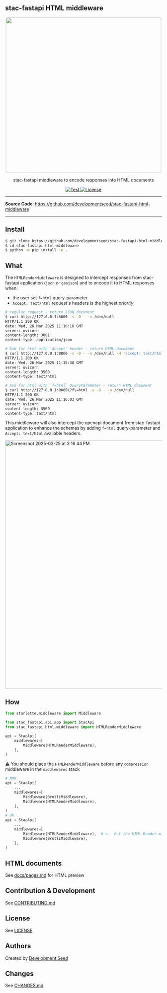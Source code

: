 ## stac-fastapi HTML middleware

<p align="center">
  <img width="500" src="https://github.com/user-attachments/assets/f243a238-5ba7-44da-963a-cd865578c2a5"/>
  <p align="center">stac-fastapi middleware to encode responses into HTML documents</p>
</p>
<p align="center">
  <a href="https://github.com/developmentseed/stac-fastapi-html-middleware/actions?query=workflow%3ACI" target="_blank">
      <img src="https://github.com/developmentseed/stac-fastapi-html-middleware/workflows/CI/badge.svg" alt="Test">
  </a>
  <a href="https://github.com/developmentseed/stac-fastapi-html-middleware/blob/main/LICENSE" target="_blank">
      <img src="https://img.shields.io/github/license/developmentseed/stac-fastapi-html-middleware.svg" alt="License">
  </a>
</p>


---

**Source Code**: <a href="https://github.com/developmentseed/stac-fastapi-html-middleware" target="_blank">https://github.com/developmentseed/stac-fastapi-html-middleware</a>

---

## Install

```bash
$ git clone https://github.com/developmentseed/stac-fastapi-html-middleware.git
$ cd stac-fastapi-html-middleware
$ python -m pip install -e .
```

## What

The `HTMLRenderMiddleware` is designed to intercept responses from stac-fastapi application (`json` or `geojson`) and to encode it to HTML responses when:
- the user set `f=html` query-parameter
- `Accept: text/html` request's headers is the highest *priority*

```bash
# regular request - return JSON document
$ curl http://127.0.0.1:8000 -s -D - -o /dev/null
HTTP/1.1 200 OK
date: Wed, 26 Mar 2025 11:16:18 GMT
server: uvicorn
content-length: 3001
content-type: application/json

# Ask for html with `Accept` header - return HTML document
$ curl http://127.0.0.1:8000 -s -D - -o /dev/null -H 'accept: text/html'
HTTP/1.1 200 OK
date: Wed, 26 Mar 2025 11:15:38 GMT
server: uvicorn
content-length: 3560
content-type: text/html

# Ask for html with `f=html` QueryParameter - return HTML document
$ curl http://127.0.0.1:8000\?f\=html -s -D - -o /dev/null
HTTP/1.1 200 OK
date: Wed, 26 Mar 2025 11:16:03 GMT
server: uvicorn
content-length: 3569
content-type: text/html
```

This middleware will also intercept the openapi document from stac-fastapi application to enhance the schemas by adding `f=html` query-parameter and `Accept: text/html` available headers.

<img width="800" alt="Screenshot 2025-03-25 at 3 16 44 PM" src="https://github.com/user-attachments/assets/07b53933-fbfd-4ba1-b654-6f2d72a2334b" />

## How

```python
from starlette.middleware import Middleware

from stac_fastapi.api.app import StacApi
from stac_fastapi.html.middleware import HTMLRenderMiddleware

api = StacApi(
    middlewares=[
        Middleware(HTMLRenderMiddleware),
    ],
)
```

:warning: You should place the `HTMLRenderMiddleware` before any `compression` middleware in the `middlewares` stack

```python
# NOK
api = StacApi(
    ...
    middlewares=[
        Middleware(BrotliMiddleware),
        Middleware(HTMLRenderMiddleware),
    ],
)
# OK
api = StacApi(
    ...
    middlewares=[
        Middleware(HTMLRenderMiddleware),  # <-- Put the HTML Render middleware before the compression middleware
        Middleware(BrotliMiddleware),
    ],
)
```

## HTML documents

See [docs/pages.md](docs/pages.md) for HTML preview


## Contribution & Development

See [CONTRIBUTING.md](https://github.com/developmentseed/stac-fastapi-html-middleware/blob/main/CONTRIBUTING.md)

## License

See [LICENSE](https://github.com/developmentseed/stac-fastapi-html-middleware/blob/main/LICENSE)

## Authors

Created by [Development Seed](<http://developmentseed.org>)

## Changes

See [CHANGES.md](https://github.com/developmentseed/stac-fastapi-html-middleware/blob/main/CHANGES.md).

